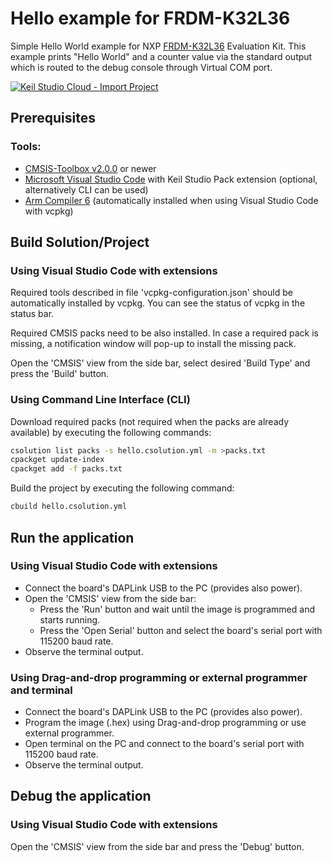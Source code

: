 # Hello example for FRDM-K32L36

Simple Hello World example for NXP [FRDM-K32L36](https://www.nxp.com/design/development-boards/freedom-development-boards/mcu-boards/nxp-freedom-development-platform-for-k32-l3-mcus:FRDM-K32L3A6) Evaluation Kit.
This example prints "Hello World" and a counter value via the standard output which is routed to the debug console through Virtual COM port.

[![Keil Studio Cloud - Import Project](https://img.shields.io/badge/Keil_Studio_Cloud-Import_Project-0091bd?logo=arm&logoColor=0091bd)](https://studio.keil.arm.com/?import=https://github.com/Arm-Examples/Hello_FRDM-K32L3A6.git)

## Prerequisites

### Tools:
 - [CMSIS-Toolbox v2.0.0](https://github.com/Open-CMSIS-Pack/cmsis-toolbox/releases) or newer
 - [Microsoft Visual Studio Code](https://code.visualstudio.com/download) with Keil Studio Pack extension (optional, alternatively CLI can be used)
 - [Arm Compiler 6](https://developer.arm.com/Tools%20and%20Software/Arm%20Compiler%20for%20Embedded) (automatically installed when using Visual Studio Code with vcpkg)

## Build Solution/Project

### Using Visual Studio Code with extensions

Required tools described in file 'vcpkg-configuration.json' should be automatically installed by vcpkg. You can see the status of vcpkg in the status bar.

Required CMSIS packs need to be also installed. In case a required pack is missing, a notification window will pop-up to install the missing pack.

Open the 'CMSIS' view from the side bar, select desired 'Build Type' and press the 'Build' button.

### Using Command Line Interface (CLI)

Download required packs (not required when the packs are already available) by executing the following commands:
   ```sh
   csolution list packs -s hello.csolution.yml -m >packs.txt
   cpackget update-index
   cpackget add -f packs.txt
   ```
Build the project by executing the following command:
```sh
cbuild hello.csolution.yml
```

## Run the application

### Using Visual Studio Code with extensions

 - Connect the board's DAPLink USB to the PC (provides also power).
 - Open the 'CMSIS' view from the side bar:
   - Press the 'Run' button and wait until the image is programmed and starts running.
   - Press the 'Open Serial' button and select the board's serial port with 115200 baud rate.
 - Observe the terminal output.

 ### Using Drag-and-drop programming or external programmer and terminal

 - Connect the board's DAPLink USB to the PC (provides also power).
 - Program the image (.hex) using Drag-and-drop programming or use external programmer.
 - Open terminal on the PC and connect to the board's serial port with 115200 baud rate.
 - Observe the terminal output.

## Debug the application

### Using Visual Studio Code with extensions

Open the 'CMSIS' view from the side bar and press the 'Debug' button.
